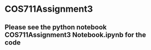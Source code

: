 # COS711Assignment3

## Please see the python notebook COS711Assignment3 Notebook.ipynb for the code
